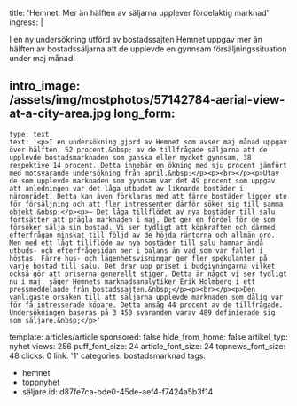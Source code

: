 title: 'Hemnet: Mer än hälften av säljarna upplever fördelaktig marknad'
ingress: |
  <p>I en ny undersökning utförd av bostadssajten Hemnet uppgav mer än hälften av bostadssäljarna att de upplevde en gynnsam försäljningssituation under maj månad.
  </p>
  
intro_image: /assets/img/mostphotos/57142784-aerial-view-at-a-city-area.jpg
long_form:
  -
    type: text
    text: '<p>I en undersökning gjord av Hemnet som avser maj månad uppgav över hälften, 52 procent,&nbsp; av de tillfrågade säljarna att de upplevde bostadsmarknaden som ganska eller mycket gynnsam, 38 respektive 14 procent. Detta innebär en ökning med sju procent jämfört med motsvarande undersökning från april.&nbsp;</p><p><br></p><p>Utav de som upplevde marknaden som gynnsam var det 49 procent som uppgav att anledningen var det låga utbudet av liknande bostäder i närområdet. Detta kan även förklaras med att färre bostäder ligger ute för försäljning och att fler intressenter därför söker sig till samma objekt.&nbsp;</p><p>– Det låga tillflödet av nya bostäder till salu fortsätter att prägla marknaden i maj. Det ger en fördel för de som försöker sälja sin bostad. Vi ser tydligt att köpkraften och därmed efterfrågan minskat till följd av de höjda räntorna och allmän oro. Men med ett lågt tillflöde av nya bostäder till salu hamnar ändå utbuds- och efterfrågesidan mer i balans än vad som var fallet i höstas. Färre hus- och lägenhetsvisningar ger fler spekulanter på varje bostad till salu. Det drar upp priset i budgivningarna vilket också gör att priserna generellt stiger. Detta är något vi ser tydligt nu i maj, säger Hemnets marknadsanalytiker Erik Holmberg i ett pressmeddelande från bostadssajten.&nbsp;</p><p><br></p><p>Den vanligaste orsaken till att säljarna upplevde marknaden som dålig var för få intresserade köpare. Detta ansåg 44 procent av de tillfrågade. Undersökningen baseras på 3 450 svaranden varav 489 definierade sig som säljare.&nbsp;</p>'
template: articles/article
sponsored: false
hide_from_home: false
artikel_typ: nyhet
views: 256
puff_font_size: 24
article_font_size: 24
topnews_font_size: 48
clicks: 0
link: '1'
categories: bostadsmarknad
tags:
  - hemnet
  - toppnyhet
  - säljare
id: d87fe7ca-bde0-45de-aef4-f7424a5b3f14
